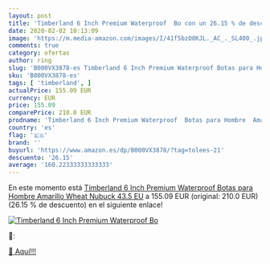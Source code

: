 ```yaml
---
layout: post
title: 'Timberland 6 Inch Premium Waterproof  Bo con un 26.15 % de descuento'
date: 2020-02-02 10:13:09
image: 'https://m.media-amazon.com/images/I/41f5bzO8KJL._AC_._SL400_.jpg'
comments: true
category: ofertas
author: ring
slug: 'B000VX3878-es Timberland 6 Inch Premium Waterproof Botas para Hombre...'
sku: 'B000VX3878-es'
tags: [ 'timberland', ]
actualPrice: 155.09 EUR
currency: EUR
price: 155.09
comparePrice: 210.0 EUR
prodname: 'Timberland 6 Inch Premium Waterproof  Botas para Hombre  Amarillo  Wheat Nubuck   43.5 EU'
country: 'es'
flag: '🇪🇸'
brand: ''
buyurl: 'https://www.amazon.es/dp/B000VX3878/?tag=tolees-21'
descuento: '26.15'
average: '160.22333333333333'
---
```


En este momento está [Timberland 6 Inch Premium Waterproof  Botas para Hombre  Amarillo  Wheat Nubuck   43.5 EU](https://www.amazon.es/dp/B000VX3878/?tag=tolees-21) a 155.09 EUR (original: 210.0 EUR) (26.15 %  de descuento) en el siguiente enlace!

[![Timberland 6 Inch Premium Waterproof  Bo](https://m.media-amazon.com/images/I/41f5bzO8KJL._AC_._SL400_.jpg)](https://www.amazon.es/dp/B000VX3878/?tag=tolees-21)

🔎:


[🛒 Aquí!!!](https://www.amazon.es/dp/B000VX3878/?tag=tolees-21)

